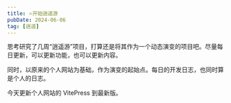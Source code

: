 ```yaml
---
title: ⭐️开始逍遥游
pubDate: 2024-06-06
tag: [逍遥]
---
```


思考研究了几周“逍遥游”项目，打算还是将其作为一个动态演变的项目吧。尽量每日更新，可以更新功能，也可以更新内容。

同时，以原来的个人网站为基础，作为演变的起始点。每日的开发日志，也同时算是个人的日志。

今天更新个人网站的 VitePress 到最新版。
